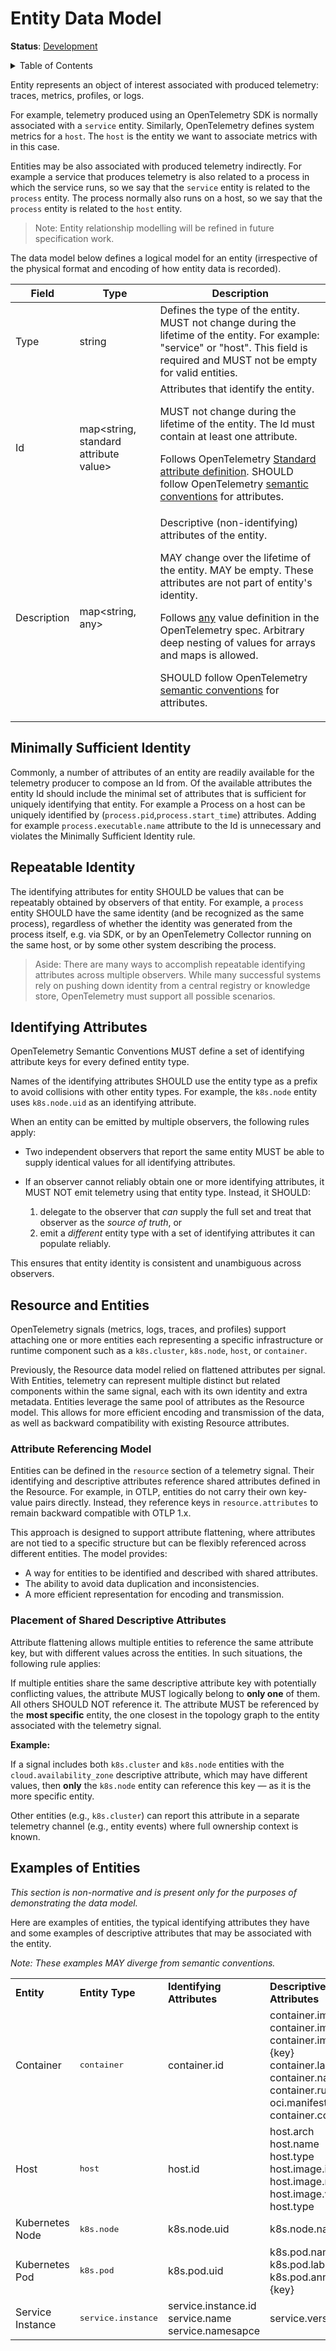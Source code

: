 <!--- Hugo front matter used to generate the website version of this page:
linkTitle: Data Model
weight: 2
--->

# Entity Data Model

**Status**: [Development](../document-status.md)

<details>
<summary>Table of Contents</summary>

<!-- toc -->

- [Minimally Sufficient Identity](#minimally-sufficient-identity)
- [Repeatable Identity](#repeatable-identity)
- [Identifying Attributes](#identifying-attributes)
- [Resource and Entities](#resource-and-entities)
  * [Attribute Referencing Model](#attribute-referencing-model)
  * [Placement of Shared Descriptive Attributes](#placement-of-shared-descriptive-attributes)
- [Examples of Entities](#examples-of-entities)

<!-- tocstop -->

</details>

Entity represents an object of interest associated with produced telemetry:
traces, metrics, profiles, or logs.

For example, telemetry produced using an OpenTelemetry SDK is normally
associated with a `service` entity. Similarly, OpenTelemetry defines system
metrics for a `host`. The `host` is the entity we want to associate metrics with
in this case.

Entities may be also associated with produced telemetry indirectly.
For example a service that produces
telemetry is also related to a process in which the service runs, so we say that
the `service` entity is related to the `process` entity. The process normally
also runs on a host, so we say that the `process` entity is related to the
`host` entity.

> Note: Entity relationship modelling will be refined in future specification
> work.

The data model below defines a logical model for an entity (irrespective of the
physical format and encoding of how entity data is recorded).

| Field        | Type                                   | Description     |
|--------------|----------------------------------------|-----------------|
| Type         | string                                 | Defines the type of the entity. MUST not change during the lifetime of the entity. For example: "service" or "host". This field is required and MUST not be empty for valid entities. |
| Id           | map<string, standard attribute value>  | Attributes that identify the entity.<p>MUST not change during the lifetime of the entity. The Id must contain at least one attribute.<p>Follows OpenTelemetry [Standard attribute definition](../common/README.md#standard-attribute). SHOULD follow OpenTelemetry [semantic conventions](https://github.com/open-telemetry/semantic-conventions) for attributes. |
| Description  | map<string, any>                       | Descriptive (non-identifying) attributes of the entity.<p>MAY change over the lifetime of the entity. MAY be empty. These attributes are not part of entity's identity.<p>Follows [any](../logs/data-model.md#type-any) value definition in the OpenTelemetry spec. Arbitrary deep nesting of values for arrays and maps is allowed.<p>SHOULD follow OpenTelemetry [semantic conventions](https://github.com/open-telemetry/semantic-conventions/blob/main/docs/README.md) for attributes. |

## Minimally Sufficient Identity

Commonly, a number of attributes of an entity are readily available for the telemetry
producer to compose an Id from. Of the available attributes the entity Id should
include the minimal set of attributes that is sufficient for uniquely identifying
that entity. For example a Process on a host can be uniquely identified by
(`process.pid`,`process.start_time`) attributes. Adding for example `process.executable.name` attribute to the Id is unnecessary and violates the
Minimally Sufficient Identity rule.

## Repeatable Identity

The identifying attributes for entity SHOULD be values that can be repeatably
obtained by observers of that entity. For example, a `process` entity SHOULD
have the same identity (and be recognized as the same process), regardless of whether
the identity was generated from the process itself, e.g. via SDK, or by an
OpenTelemetry Collector running on the same host, or by some other system
describing the process.

> Aside: There are many ways to accomplish repeatable identifying attributes
> across multiple observers. While many successful systems rely on pushing down
> identity from a central registry or knowledge store, OpenTelemetry must
> support all possible scenarios.

## Identifying Attributes

OpenTelemetry Semantic Conventions MUST define a set of identifying attribute
keys for every defined entity type.

Names of the identifying attributes SHOULD use the entity type as a prefix to avoid
collisions with other entity types. For example, the `k8s.node` entity uses
`k8s.node.uid` as an identifying attribute.

When an entity can be emitted by multiple observers, the following rules apply:

* Two independent observers that report the same entity MUST be able to
  supply identical values for all identifying attributes.

* If an observer cannot reliably obtain one or more identifying attributes, it
  MUST NOT emit telemetry using that entity type. Instead, it SHOULD:
  1. delegate to the observer that _can_ supply the full set and treat that
     observer as the _source of truth_, or
  2. emit a _different_ entity type with a set of identifying attributes it
     can populate reliably.

This ensures that entity identity is consistent and unambiguous across
observers.

## Resource and Entities

OpenTelemetry signals (metrics, logs, traces, and profiles) support attaching
one or more entities each representing a specific infrastructure or runtime
component such as a `k8s.cluster`, `k8s.node`, `host`, or `container`.

Previously, the Resource data model relied on flattened attributes per signal.
With Entities, telemetry can represent multiple distinct but related components
within the same signal, each with its own identity and extra metadata. Entities
leverage the same pool of attributes as the Resource model. This allows for more
efficient encoding and transmission of the data, as well as backward
compatibility with existing Resource attributes.

### Attribute Referencing Model

Entities can be defined in the `resource` section of a telemetry signal. Their
identifying and descriptive attributes reference shared attributes defined in
the Resource. For example, in OTLP, entities do not carry their own key-value
pairs directly. Instead, they reference keys in `resource.attributes` to remain
backward compatible with OTLP 1.x.

This approach is designed to support attribute flattening, where attributes are
not tied to a specific structure but can be flexibly referenced across different
entities. The model provides:

- A way for entities to be identified and described with shared attributes.
- The ability to avoid data duplication and inconsistencies.
- A more efficient representation for encoding and transmission.

### Placement of Shared Descriptive Attributes

Attribute flattening allows multiple entities to reference the same attribute key,
but with different values across the entities. In such situations, the following
rule applies:

If multiple entities share the same descriptive attribute key with potentially
conflicting values, the attribute MUST logically belong to **only one** of them.
All others SHOULD NOT reference it. The attribute MUST be referenced by the
**most specific** entity, the one closest in the topology graph to the entity
associated with the telemetry signal.

**Example:**  

If a signal includes both `k8s.cluster` and `k8s.node` entities with
the `cloud.availability_zone` descriptive attribute, which may have
different values, then **only** the `k8s.node` entity can reference this key
— as it is the more specific entity.

Other entities (e.g., `k8s.cluster`) can report this attribute in a separate
telemetry channel (e.g., entity events) where full ownership context is known.

## Examples of Entities

_This section is non-normative and is present only for the purposes of
demonstrating the data model._

Here are examples of entities, the typical identifying attributes they
have and some examples of descriptive attributes that may be
associated with the entity.

_Note: These examples MAY diverge from semantic conventions._

<table>
   <tr>
    <td><strong>Entity</strong>
    </td>
    <td><strong>Entity Type</strong>
    </td>
    <td><strong>Identifying Attributes</strong>
    </td>
    <td><strong>Descriptive Attributes</strong>
    </td>
   </tr>
   <tr>
    <td>Container
    </td>
    <td><pre>container</pre>
    </td>
    <td>container.id
    </td>
    <td>container.image.id<br/>
        container.image.name<br/>
        container.image.tag.{key}<br/>
        container.label.{key}<br/>
        container.name<br/>
        container.runtime<br/>
        oci.manifest.digest<br/>
        container.command<br/>
    </td>
   </tr>
   <tr>
    <td>Host
    </td>
    <td><pre>host</pre>
    </td>
    <td>host.id
    </td>
    <td>host.arch<br/>
        host.name<br/>
        host.type<br/>
        host.image.id<br/>
        host.image.name<br/>
        host.image.version<br/>
        host.type
    </td>
   </tr>
   <tr>
    <td>Kubernetes Node
    </td>
    <td><pre>k8s.node</pre>
    </td>
    <td>k8s.node.uid
    </td>
    <td>k8s.node.name
    </td>
   </tr>
   <tr>
    <td>Kubernetes Pod
    </td>
    <td><pre>k8s.pod</pre>
    </td>
    <td>k8s.pod.uid
    </td>
    <td>k8s.pod.name<br/>
        k8s.pod.label.{key}<br/>
        k8s.pod.annotation.{key}<br/>
    </td>
   </tr>
   <tr>
    <td>Service Instance
    </td>
    <td><pre>service.instance</pre>
    </td>
    <td>service.instance.id<br/>
        service.name<br/>
        service.namesapce
    </td>
    <td>service.version
    </td>
   </tr>
</table>
